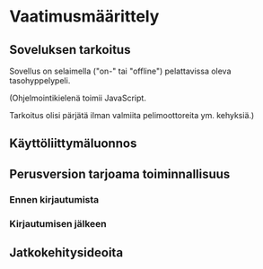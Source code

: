 # Vaatimusmäärittely


## Soveluksen tarkoitus
Sovellus on selaimella ("on-" tai "offline") pelattavissa oleva tasohyppelypeli.

(Ohjelmointikielenä toimii JavaScript.

Tarkoitus olisi pärjätä ilman valmiita pelimoottoreita ym. kehyksiä.)

## Käyttöliittymäluonnos


## Perusversion tarjoama toiminnallisuus


### Ennen kirjautumista


### Kirjautumisen jälkeen


## Jatkokehitysideoita

